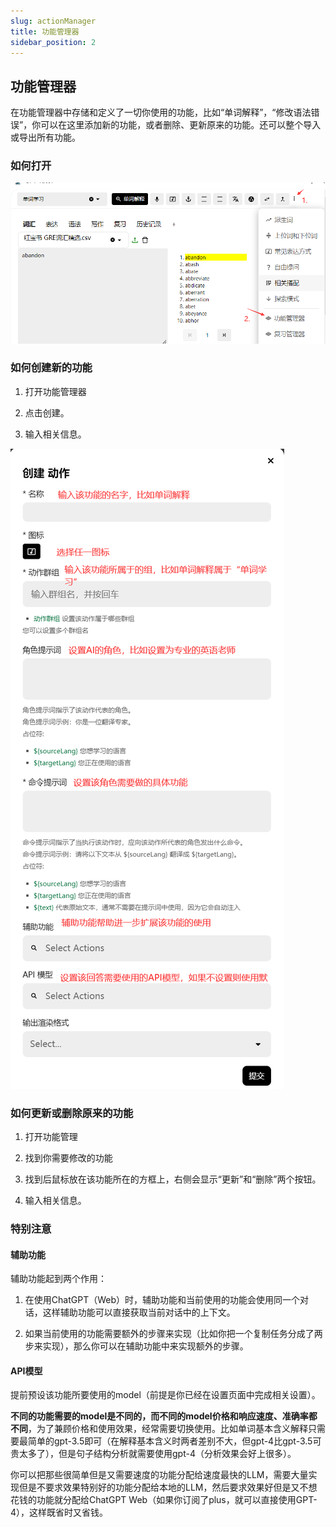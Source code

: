 ```yaml
---
slug: actionManager
title: 功能管理器
sidebar_position: 2
---
```


## 功能管理器

在功能管理器中存储和定义了一切你使用的功能，比如“单词解释”，“修改语法错误”，你可以在这里添加新的功能，或者删除、更新原来的功能。还可以整个导入或导出所有功能。


### 如何打开

![alt text](image-10.png)





### 如何创建新的功能

1. 打开功能管理器

2. 点击创建。

3. 输入相关信息。

![alt text](image-11.png)


### 如何更新或删除原来的功能

1. 打开功能管理

2. 找到你需要修改的功能

3. 找到后鼠标放在该功能所在的方框上，右侧会显示“更新”和“删除”两个按钮。

4. 输入相关信息。

### 特别注意

#### 辅助功能

辅助功能起到两个作用：

1. 在使用ChatGPT（Web）时，辅助功能和当前使用的功能会使用同一个对话，这样辅助功能可以直接获取当前对话中的上下文。

2. 如果当前使用的功能需要额外的步骤来实现（比如你把一个复制任务分成了两步来实现），那么你可以在辅助功能中来实现额外的步骤。


#### API模型

提前预设该功能所要使用的model（前提是你已经在设置页面中完成相关设置）。

**不同的功能需要的model是不同的，而不同的model价格和响应速度、准确率都不同**，为了兼顾价格和使用效果，经常需要切换使用。比如单词基本含义解释只需要最简单的gpt-3.5即可（在解释基本含义时两者差别不大，但gpt-4比gpt-3.5可贵太多了），但是句子结构分析就需要使用gpt-4（分析效果会好上很多）。

你可以把那些很简单但是又需要速度的功能分配给速度最快的LLM，需要大量实现但是不要求效果特别好的功能分配给本地的LLM，然后要求效果好但是又不想花钱的功能就分配给ChatGPT Web（如果你订阅了plus，就可以直接使用GPT-4），这样既省时又省钱。